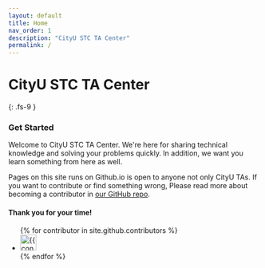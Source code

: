 ```yaml
---
layout: default
title: Home
nav_order: 1
description: "CityU STC TA Center"
permalink: /
---
```


# CityU STC TA Center
{: .fs-9 }

### Get Started

Welcome to CityU STC TA Center. We're here for sharing technical knowledge and solving your problems quickly. In addition, we want you learn something from here as well. 

Pages on this site runs on Github.io is open to anyone not only CityU TAs. If you want to contribute or find something wrong, Please read more about becoming a contributor in [our GitHub repo](https://github.com/cityuseattle/cityuseattle.github.io#contributing).

#### Thank you for your time!

<ul class="list-style-none">
{% for contributor in site.github.contributors %}
  <li class="d-inline-block mr-1">
     <a href="{{ contributor.html_url }}"><img src="{{ contributor.avatar_url }}" width="32" height="32" alt="{{ contributor.login }}"/></a>
  </li>
{% endfor %}
</ul>